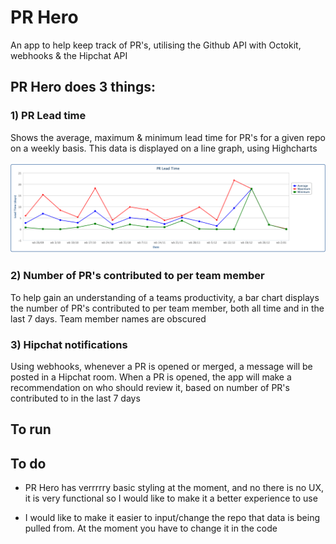 # PR Hero

An app to help keep track of PR's, utilising the Github API with Octokit, webhooks & the Hipchat API

## PR Hero does 3 things:

### 1) PR Lead time

Shows the average, maximum & minimum lead time for PR's for a given repo on a weekly basis. This data is displayed on a line graph, using Highcharts

![Alt text](/app/assets/images/lead_time.png?raw=true "Optional Title")

### 2) Number of PR's contributed to per team member

To help gain an understanding of a teams productivity, a bar chart displays the number of PR's contributed to per team member, both all time and in the last 7 days. Team member names are obscured

### 3)  Hipchat notifications

Using webhooks, whenever a PR is opened or merged, a message will be posted in a Hipchat room. When a PR is opened, the app will make a recommendation on who should review it, based on number of PR's contributed to in the last 7 days

## To run

## To do

- PR Hero has verrrrry basic styling at the moment, and no there is no UX, it is very functional so I would like to make it a better experience to use

- I would like to make it easier to input/change the repo that data is being pulled from. At the moment you have to change it in the code
